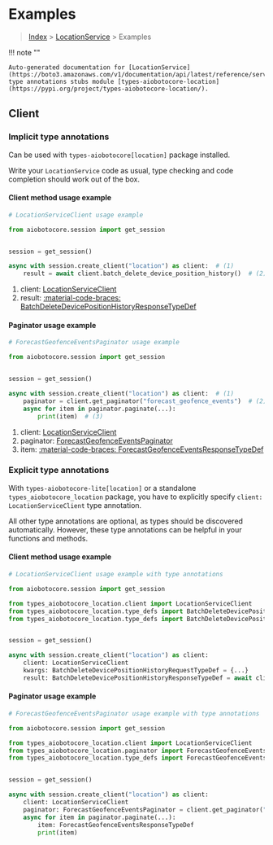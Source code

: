 # Examples

> [Index](../README.md) > [LocationService](./README.md) > Examples

!!! note ""

    Auto-generated documentation for [LocationService](https://boto3.amazonaws.com/v1/documentation/api/latest/reference/services/location.html#locationservice)
    type annotations stubs module [types-aiobotocore-location](https://pypi.org/project/types-aiobotocore-location/).

## Client

### Implicit type annotations

Can be used with `types-aiobotocore[location]` package installed.

Write your `LocationService` code as usual,
type checking and code completion should work out of the box.



#### Client method usage example

```python
# LocationServiceClient usage example

from aiobotocore.session import get_session


session = get_session()

async with session.create_client("location") as client:  # (1)
    result = await client.batch_delete_device_position_history()  # (2)
```

1. client: [LocationServiceClient](./client.md)
2. result: [:material-code-braces: BatchDeleteDevicePositionHistoryResponseTypeDef](./type_defs.md#batchdeletedevicepositionhistoryresponsetypedef)



#### Paginator usage example

```python
# ForecastGeofenceEventsPaginator usage example

from aiobotocore.session import get_session


session = get_session()

async with session.create_client("location") as client:  # (1)
    paginator = client.get_paginator("forecast_geofence_events")  # (2)
    async for item in paginator.paginate(...):
        print(item)  # (3)
```

1. client: [LocationServiceClient](./client.md)
2. paginator: [ForecastGeofenceEventsPaginator](./paginators.md#forecastgeofenceeventspaginator)
3. item: [:material-code-braces: ForecastGeofenceEventsResponseTypeDef](./type_defs.md#forecastgeofenceeventsresponsetypedef)




### Explicit type annotations

With `types-aiobotocore-lite[location]`
or a standalone `types_aiobotocore_location` package, you have to explicitly specify
`client: LocationServiceClient` type annotation.

All other type annotations are optional, as types should be discovered automatically.
However, these type annotations can be helpful in your functions and methods.


#### Client method usage example

```python
# LocationServiceClient usage example with type annotations

from aiobotocore.session import get_session

from types_aiobotocore_location.client import LocationServiceClient
from types_aiobotocore_location.type_defs import BatchDeleteDevicePositionHistoryResponseTypeDef
from types_aiobotocore_location.type_defs import BatchDeleteDevicePositionHistoryRequestTypeDef


session = get_session()

async with session.create_client("location") as client:
    client: LocationServiceClient
    kwargs: BatchDeleteDevicePositionHistoryRequestTypeDef = {...}
    result: BatchDeleteDevicePositionHistoryResponseTypeDef = await client.batch_delete_device_position_history(**kwargs)
```



#### Paginator usage example

```python
# ForecastGeofenceEventsPaginator usage example with type annotations

from aiobotocore.session import get_session

from types_aiobotocore_location.client import LocationServiceClient
from types_aiobotocore_location.paginator import ForecastGeofenceEventsPaginator
from types_aiobotocore_location.type_defs import ForecastGeofenceEventsResponseTypeDef


session = get_session()

async with session.create_client("location") as client:
    client: LocationServiceClient
    paginator: ForecastGeofenceEventsPaginator = client.get_paginator("forecast_geofence_events")
    async for item in paginator.paginate(...):
        item: ForecastGeofenceEventsResponseTypeDef
        print(item)
```


